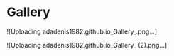 # Gallery

![Uploading adadenis1982.github.io_Gallery_.png…]

![Uploading adadenis1982.github.io_Gallery_ (2).png…]
